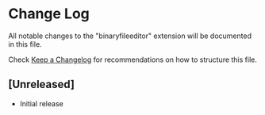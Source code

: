 # Change Log

All notable changes to the "binaryfileeditor" extension will be documented in this file.

Check [Keep a Changelog](http://keepachangelog.com/) for recommendations on how to structure this file.

## [Unreleased]

- Initial release